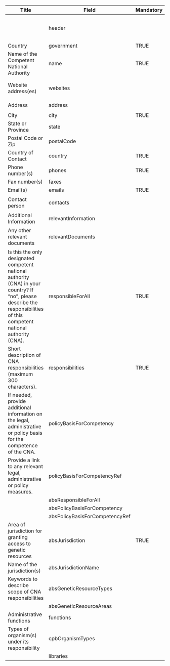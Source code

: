 <table class="ircc__table" style="table-layout: fixed; width: 100%;">
  <thead>
    <tr>
      <th>Title</th>
      <th>Field</th>
      <th>Mandatory</th>
      <th>Type</th>
      <th>Example</th>
    </tr>
  </thead>
  <tbody>
    <tr>
      <td></td>
      <td>header</td>
      <td></td>
      <td>Eheader</td>
      <td><code>{ "identifier": "BFE622A8-17A5-6AA6-C534-5E0E5357279F", "schema": "authority", "languages": ["en"] }</code></td>
    </tr>
    <tr>
      <td>Country</td>
      <td>government</td>
      <td>TRUE</td>
      <td>Eterm</td>
      <td><code>{ "identifier": "af" }</code></td>
    </tr>
    <tr>
      <td>Name of the Competent National Authority</td>
      <td>name</td>
      <td>TRUE</td>
      <td>lstring</td>
      <td><code>{ "en": "your name" }</code></td>
    </tr>
    <tr>
      <td>Website address(es)</td>
      <td>websites</td>
      <td></td>
      <td>Elink[]</td>
      <td><code>[ { "url": "https://www.google.com", "name": "Google", "language": "en" } ]</code></td>
    </tr>
    <tr>
      <td>Address</td>
      <td>address</td>
      <td></td>
      <td>lstring</td>
      <td><code>{ "en": "650 Franklin Blvd" }</code></td>
    </tr>
    <tr>
      <td>City</td>
      <td>city</td>
      <td>TRUE</td>
      <td>lstring</td>
      <td><code>{ "en": "Cambridge" }</code></td>
    </tr>
    <tr>
      <td>State or Province</td>
      <td>state</td>
      <td></td>
      <td>lstring</td>
      <td><code>{ "en": "Ontario" }</code></td>
    </tr>
    <tr>
      <td>Postal Code or Zip</td>
      <td>postalCode</td>
      <td></td>
      <td>lstring</td>
      <td><code>{ "en": "N3h0E2" }</code></td>
    </tr>
    <tr>
      <td>Country of Contact</td>
      <td>country</td>
      <td>TRUE</td>
      <td>Eterm</td>
      <td><code>{ "identifier": "ca" }</code></td>
    </tr>
    <tr>
      <td>Phone number(s)</td>
      <td>phones</td>
      <td>TRUE</td>
      <td>string[]</td>
      <td><code>[ "5487899632" ]</code></td>
    </tr>
    <tr>
      <td>Fax number(s)</td>
      <td>faxes</td>
      <td></td>
      <td>string[]</td>
      <td><code>[ "5487899632" ]</code></td>
    </tr>
    <tr>
      <td>Email(s)</td>
      <td>emails</td>
      <td>TRUE</td>
      <td>string[]</td>
      <td><code>[ "pramod.sam@cbd.int" ]</code></td>
    </tr>
    <tr>
      <td>Contact person</td>
      <td>contacts</td>
      <td></td>
      <td>Ereference[]</td>
      <td><code>[ { "identifier": "SIMP-A1D0D0A8-65B1-B8D5-FF9F-B7B6B95CDDEB@1" } ]</code></td>
    </tr>
    <tr>
      <td>Additional Information</td>
      <td>relevantInformation</td>
      <td></td>
      <td>lstring</td>
      <td><code>{ "en": "&lt;div&gt;&lt;!--block--&gt;asdfasdf&lt;/div&gt;" }</code></td>
    </tr>
    <tr>
      <td>Any other relevant documents</td>
      <td>relevantDocuments</td>
      <td></td>
      <td>Elink[]</td>
      <td><code>[ { "url": "https://www.google.com", "name": "Google", "language": "en" } ]</code></td>
    </tr>
    <tr>
      <td>Is this the only designated competent national authority (CNA) in your country? If “no”, please describe the responsibilities of this competent national authority (CNA).</td>
      <td>responsibleForAll</td>
      <td>TRUE</td>
      <td>bool</td>
      <td><code>FALSE</code></td>
    </tr>
    <tr>
      <td>Short description of CNA responsibilities (maximum 300 characters).</td>
      <td>responsibilities</td>
      <td>TRUE</td>
      <td>lstring</td>
      <td><code>{ "en": "&lt;div&gt;&lt;!--block--&gt;asdfasdf&lt;/div&gt;" }</code></td>
    </tr>
    <tr>
      <td>If needed, provide additional information on the legal, administrative or policy basis for the competence of the CNA.</td>
      <td>policyBasisForCompetency</td>
      <td></td>
      <td>lstring</td>
      <td><code>{ "en": "&lt;div&gt;&lt;!--block--&gt;asdfasdf&lt;/div&gt;" }</code></td>
    </tr>
    <tr>
      <td>Provide a link to any relevant legal, administrative or policy measures.</td>
      <td>policyBasisForCompetencyRef</td>
      <td></td>
      <td>Ereference[]</td>
      <td><code>[ { "identifier": "A3722021-0CC0-B195-75BE-954F133FF78B@1" } ]</code></td>
    </tr>
    <tr>
      <td></td>
      <td>absResponsibleForAll</td>
      <td></td>
      <td>bool</td>
      <td></td>
    </tr>
    <tr>
      <td></td>
      <td>absPolicyBasisForCompetency</td>
      <td></td>
      <td>lstring</td>
      <td></td>
    </tr>
    <tr>
      <td></td>
      <td>absPolicyBasisForCompetencyRef</td>
      <td></td>
      <td>Ereference[]</td>
      <td></td>
    </tr>
    <tr>
      <td>Area of jurisdiction for granting access to genetic resources</td>
      <td>absJurisdiction</td>
      <td>TRUE</td>
      <td>Eterm[]</td>
      <td><code>[ { "identifier": "7437F880-7B12-4F26-AA91-CED37250DD0A" } ]</code></td>
    </tr>
    <tr>
      <td>Name of the jurisdiction(s)</td>
      <td>absJurisdictionName</td>
      <td></td>
      <td>lstring</td>
      <td></td>
    </tr>
    <tr>
      <td>Keywords to describe scope of CNA responsibilities</td>
      <td>absGeneticResourceTypes</td>
      <td></td>
      <td>Eterm[]</td>
      <td><code>[ { "identifier": "357DBB22-6A6C-4C49-BA1F-037320B09247" } ]</code></td>
    </tr>
    <tr>
      <td></td>
      <td>absGeneticResourceAreas</td>
      <td></td>
      <td>Eterm[]</td>
      <td></td>
    </tr>
    <tr>
      <td>Administrative functions</td>
      <td>functions</td>
      <td></td>
      <td>Eterm[]</td>
      <td></td>
    </tr>
    <tr>
      <td>Types of organism(s) under its responsibility</td>
      <td>cpbOrganismTypes</td>
      <td></td>
      <td>Eterm[]</td>
      <td></td>
    </tr>
    <tr>
      <td></td>
      <td>libraries</td>
      <td></td>
      <td>Eterm[]</td>
      <td></td>
    </tr>
  </tbody>
</table>
